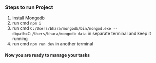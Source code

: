 ### Steps to run Project

1. Install Mongodb
2. run cmd `npm i`
3. run cmd `C:/Users/bhara/mongodb/bin/mongod.exe --dbpath=C:/Users/bhara/mongodb-data` in separate terminal and keep it running
4. run cmd `npm run dev` in another terminal

#### Now you are ready to manage your tasks
